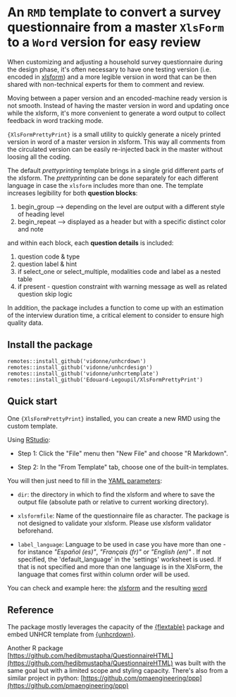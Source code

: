 
# An `RMD` template to convert a survey questionnaire from a master `XlsForm` to a `Word` version for easy review

When customizing and adjusting a household survey questionnaire during the design phase, it's often necessary to have one testing version (i.e. encoded in [xlsform](http://xlsform)) and a more legible version in word that can be then shared with non-technical experts for them to comment and review.

Moving between a paper version and an encoded-machine ready version is not smooth. Instead of having the master version in word and updating once while the xlsform, it's more convenient to generate a word output to collect feedback in word tracking mode.

`{XlsFormPrettyPrint}` is a small utility to quickly generate a nicely printed version in word of a master version in xlsform. This way all comments from the circulated version can be easily re-injected back in the master without loosing all the coding.

The default _prettyprinting_ template brings in a single grid different parts of the xlsform. The _prettyprinting_ can be done separately for each different language in case the `xlsform` includes more than one. The template increases legibility for both __question blocks__:

  1. begin_group --> depending on the level are output with a different style of heading level
  2. begin_repeat --> displayed as a header but with a specific distinct color and note

and within each block, each __question details__ is  included:  

  1. question code & type
  2. question label & hint
  3. if select_one or select_multiple, modalities code and label as a nested table
  4. if present - question constraint with warning message as well as related question skip logic

In addition, the package includes a function to come up with an estimation of the interview duration time, a critical element to consider to ensure high quality data.

## Install  the package

```
remotes::install_github('vidonne/unhcrdown')
remotes::install_github('vidonne/unhcrdesign')
remotes::install_github('vidonne/unhcrtemplate')
remotes::install_github('Edouard-Legoupil/XlsFormPrettyPrint')  
```

## Quick start

One `{XlsFormPrettyPrint}` installed, you can create a new RMD using the custom template.

Using [RStudio](https://www.rstudio.com/):

 * Step 1: Click the "File" menu then "New File" and choose "R Markdown".

 * Step 2: In the "From Template" tab, choose one of the built-in templates.

You will then just need to fill in the [YAML parameters](https://rmarkdown.rstudio.com/lesson-6.html):

 *  `dir`:  the directory in which to find the xlsform and where to save the output file (absolute path or relative to current working directory).
 
 *  `xlsformfile`:  Name of the questionnaire file as character. The package is not designed to validate your xlsform. Please use xlsform validator beforehand.
    
 *  `label_language`:  Language to be used in case you have more than one - for instance _"Español (es)"_, _"Français (fr)"_ or _"English (en)"_ . If not specified, the 'default_language' in the 'settings' worksheet is used. If that is not specified and more than one language is in the XlsForm, the language that comes first within column order will be used. 
 
You can check and example here: the [xlsform](https://github.com/Edouard-Legoupil/XlsFormPrettyPrint/blob/master/inst/demo.xlsx?raw=true) and the resulting [word](https://github.com/Edouard-Legoupil/XlsFormPrettyPrint/blob/master/inst/skeleton.docx?raw=true)    

## Reference

The package mostly leverages the capacity of the [{flextable}](https://ardata-fr.github.io/flextable-book/layout.html) package and embed UNHCR template from [{unhcrdown}](https://vidonne.github.io/unhcrdown/).

Another R package [https://github.com/hedibmustapha/QuestionnaireHTML](https://github.com/hedibmustapha/QuestionnaireHTML) was built with the same goal but with a limited scope and styling capacity. There's also from a similar project in python: [https://github.com/pmaengineering/ppp](https://github.com/pmaengineering/ppp)


